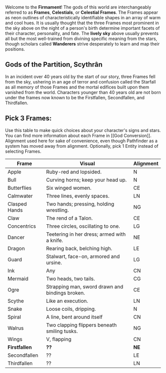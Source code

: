 Welcome to the **Firmament**! The gods of this world are interchangeably referred to as **Frames**, **Celestials**, or **Celestial Frames**. The Frames appear as neon outlines of characteristically identifiable shapes in an array of warm and cool hues. It is usually thought that the three Frames most prominent in the sky above on the night of a person's birth determine important facets of their character, personality, and fate. The **lively sky** above usually prevents all but the most well-trained from divining specific meaning from the stars, though scholars called **Wanderers** strive desperately to learn and map their positions.
## Gods of the Partition, Scythrân

In an incident over 40 years old by the start of our story, three Frames fell from the sky, ushering in an age of terror and confusion called the Starfall as all memory of those Frames and the mortal edifices built upon them vanished from the world. Characters younger than 40 years old are not born under the frames now known to be the Firstfallen, Secondfallen, and Thirdfallen. 

## Pick 3 Frames:
Use this table to make quick choices about your character's signs and stars. You can find more information about each Frame in [[God Conversion]]. Alignment used here for sake of convenience, even though Pathfinder as a system has moved away from alignment. Optionally, pick 1 Entity instead of selecting Frames. 

| Frame         | Visual                                          | Alignment |
| ------------- | ----------------------------------------------- | --------- |
| Apple         | Ruby-red and lopsided.                          | N         |
| Bull          | Curving horns; keep your head up.               | N         |
| Butterflies   | Six winged women.                               | CE        |
| Calmwater     | Three lines, evenly spaces.                     | LN        |
| Clasped Hands | Two hands; pressing, holding wrestling.         | NG        |
| Claw          | The rend of a Talon.                            | CE        |
| Concentrics   | Three circles, oscillating to one.              | LG        |
| Dancer        | Teetering in her dress; armed with a knife.     | NE        |
| Dragon        | Rearing back, belching high.                    | LE        |
| Guard         | Stalwart, face-on, armored and ursine.          | LG        |
| Ink           | Any                                             | CN        |
| Mermaid       | Two heads, two tails.                           | CG        |
| Ogre          | Strapping man, sword drawn and bindings broken. | CE        |
| Scythe        | Like an execution.                              | LN        |
| Snake         | Loose coils, dripping.                          | N         |
| Spiral        | A line, bent around itself                      | CN        |
| Walrus        | Two clapping flippers beneath smiling tusks.    | NG        |
| Wings         | V, flapping                                     | CN        |
| **Firstfallen**   | **??**                                              | **NE**        |
| Secondfallen  | ??                                              | LE        |
| Thirdfallen   | ??                                              | LN        |
